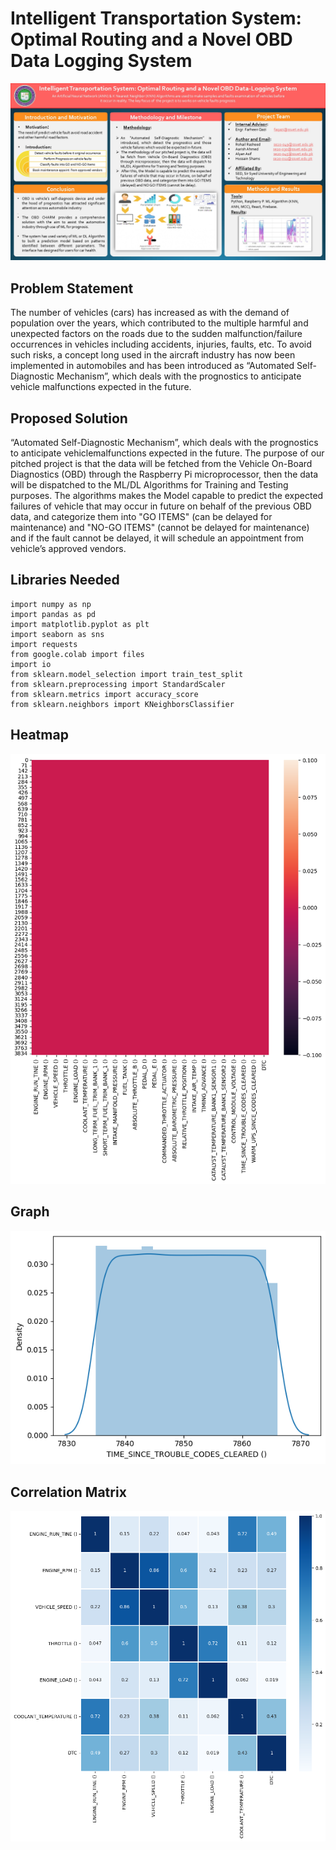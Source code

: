 # Intelligent Transportation System: Optimal Routing and a Novel OBD Data Logging System
![](/Poster.jpg)

## Problem Statement
The number of vehicles (cars) has increased as with the demand of population over the years, which contributed to the multiple harmful and unexpected factors on the roads due to the sudden malfunction/failure occurrences in vehicles including accidents, injuries, faults, etc. To avoid such risks, a concept long used in the aircraft industry has now been implemented in automobiles and has been introduced as “Automated Self-Diagnostic Mechanism”, which deals with the prognostics to anticipate vehicle malfunctions expected in the future.

## Proposed Solution
“Automated Self-Diagnostic Mechanism”, which deals with the prognostics to anticipate vehiclemalfunctions expected in the future. The purpose of our pitched project is that the data will be fetched from the Vehicle On-Board Diagnostics (OBD) through the Raspberry Pi microprocessor, then the data will be dispatched to the ML/DL Algorithms for Training and Testing purposes. The algorithms makes the Model capable to predict the expected failures of vehicle that may occur in future on behalf of the previous OBD data, and categorize them into "GO ITEMS" (can be delayed for maintenance) and "NO-GO ITEMS" (cannot be delayed for maintenance) and if the fault cannot be delayed, it will schedule an appointment from vehicle’s approved vendors.

## Libraries Needed
```
import numpy as np
import pandas as pd
import matplotlib.pyplot as plt
import seaborn as sns
import requests
from google.colab import files
import io
from sklearn.model_selection import train_test_split
from sklearn.preprocessing import StandardScaler
from sklearn.metrics import accuracy_score
from sklearn.neighbors import KNeighborsClassifier
```

## Heatmap
![](/heatmap.png)

## Graph
![](/graph.png)

## Correlation Matrix
![](/corelation.png)
